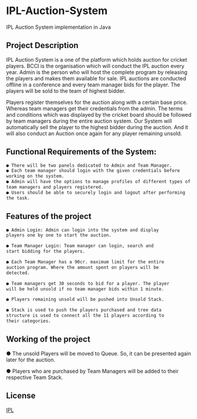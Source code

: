 # IPL-Auction-System
IPL Auction System implementation in Java

## Project Description
IPL Auction System is a one of the  platform which  holds auction for cricket
players. BCCI is the organisation which will conduct the IPL auction every year.  Admin is the person who will host the  complete program by  releasing  the players and makes them available for sale.  IPL auctions are conducted offline in a conference and every team manager bids for the player. The players will be sold to the team of highest bidder.



Players register themselves for the auction along with a certain base price. Whereas team managers get their credentials from the admin. The terms and conditions which was displayed by the cricket board should be  followed by team managers during the entire
auction system. Our System will automatically sell the player to the highest bidder during the auction. And it will also conduct an Auction once again for any player
remaining unsold. 
 



## Functional Requirements of the System:

```bash
● There will be two panels dedicated to Admin and Team Manager.
● Each team manager should login with the given credentials before
working on the system.
● Admin will have the options to manage profiles of different types of
team managers and players registered.
● Users should be able to securely login and logout after performing
the task.
```

## Features of the project

```bash
● Admin Login: Admin can login into the system and display
players one by one to start the auction.

● Team Manager Login: Team manager can login, search and
start bidding for the players.

● Each Team Manager has a 90cr. maximum limit for the entire
auction program. Where the amount spent on players will be
detected.

● Team managers get 30 seconds to bid for a player. The player
will be held unsold if no team manager bids within 1 minute.

● Players remaining unsold will be pushed into Unsold Stack.

● Stack is used to push the players purchased and tree data
structure is used to connect all the 11 players according to
their categories.
```

## Working of the project
● The unsold Players will be moved to Queue. So, it can be
presented again later for the auction.


● Players who are purchased by Team Managers will be added
to their respective Team Stack.


## License
[IPL](https://github.com/Singhsansar/IPL-Auction-System)
